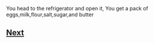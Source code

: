 You head to the refrigerator and open it, You get a pack of eggs,milk,flour,salt,sugar,and butter

## [Next](story2.2.4.1.md)
